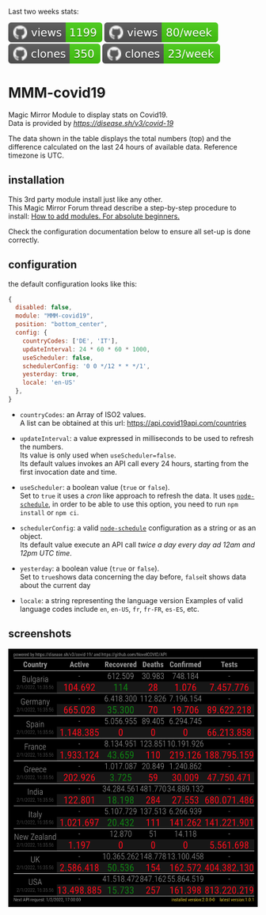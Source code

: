Last two weeks stats:

![views](https://raw.githubusercontent.com/0m4r/traffic-badges/traffic/traffic-MMM-covid19/views.svg)
![views per week](https://raw.githubusercontent.com/0m4r/traffic-badges/traffic/traffic-MMM-covid19/views_per_week.svg)
![clones](https://raw.githubusercontent.com/0m4r/traffic-badges/traffic/traffic-MMM-covid19/clones.svg)
![clones per week](https://raw.githubusercontent.com/0m4r/traffic-badges/traffic/traffic-MMM-covid19/clones_per_week.svg)

# MMM-covid19
Magic Mirror Module to display stats on Covid19.  
Data is provided by _https://disease.sh/v3/covid-19_

The data shown in the table displays the total numbers (top) and the difference calculated on the last 24 hours of available data. Reference timezone is UTC.

## installation
This 3rd party module install just like any other.  
This Magic Mirror Forum thread describe a step-by-step procedure to install: [How to add modules. For absolute beginners.](https://forum.magicmirror.builders/topic/4231/how-to-add-modules-for-absolute-beginners?_=1622723520331)

Check the configuration documentation below to ensure all set-up is done correctly.


## configuration
the default configuration looks like this:
```js
{
  disabled: false,
  module: "MMM-covid19",
  position: "bottom_center",
  config: {
    countryCodes: ['DE', 'IT'],
    updateInterval: 24 * 60 * 60 * 1000,
    useScheduler: false,
    schedulerConfig: '0 0 */12 * * */1',
    yesterday: true,
    locale: 'en-US'
  },
}
```

- `countryCodes`: an Array of ISO2 values.  
A list can be obtained at this url: https://api.covid19api.com/countries 

- `updateInterval`: a value expressed in milliseconds to be used to refresh the numbers.  
Its value is only used when `useScheduler=false`.  
Its default values invokes an API call every 24 hours, starting from the first invocation date and time.  

- `useScheduler`: a boolean value (`true` or `false`).  
Set to `true` it uses a _cron_ like approach to refresh the data. It uses [`node-schedule`](https://github.com/node-schedule/node-schedule), in order to be able to use this option, you need to run `npm install` or `npm ci`.  

- `schedulerConfig`: a valid [`node-schedule`](https://github.com/node-schedule/node-schedule) configuration as a string or as an object.  
Its default value execute an API call _twice a day every day ad 12am and 12pm UTC time_.

- `yesterday`: a boolean value (`true` or `false`).  
Set to `true`shows data concerning the day before, `false`it shows data about the current day

- `locale`: a string representing the language version
Examples of valid language codes include `en`, `en-US`, `fr`, `fr-FR`, `es-ES`, etc.
  

## screenshots
![MMM-covid19](docs/MMM-covid19-v2.png)

